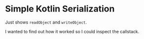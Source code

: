 # Simple Kotlin Serialization

Just shows `readObject` and `writeObject`.

I wanted to find out how it worked so I could inspect the callstack.
